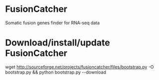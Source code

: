 FusionCatcher
=============

Somatic fusion genes finder for RNA-seq data

Download/install/update FusionCatcher
=====================================

wget http://sourceforge.net/projects/fusioncatcher/files/bootstrap.py -O bootstrap.py && python bootstrap.py --download
